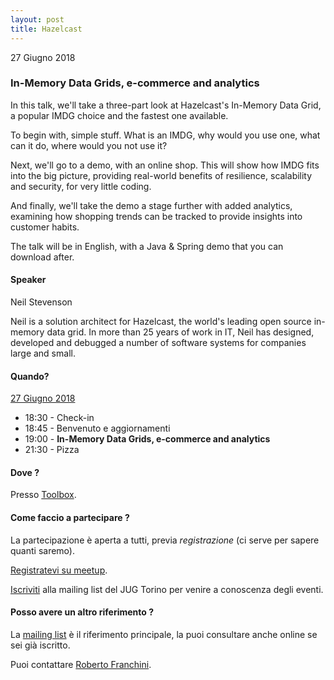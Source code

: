 ```yaml
---
layout: post
title: Hazelcast
---
```


27 Giugno 2018

### In-Memory Data Grids, e-commerce and analytics

In this talk, we'll take a three-part look at Hazelcast's In-Memory Data Grid, a popular IMDG choice and the fastest one available.

To begin with, simple stuff. What is an IMDG, why would you use one, what can it do, where would you not use it?

Next, we'll go to a demo, with an online shop. This will show how IMDG fits into the big picture, providing real-world benefits of resilience, scalability and security, for very little coding.

And finally, we'll take the demo a stage further with added analytics, examining how shopping trends can be tracked to provide insights into customer habits.

The talk will be in English, with a Java & Spring demo that you can download after.

#### Speaker

Neil Stevenson

Neil is a solution architect for Hazelcast, the world's leading open source in-memory data grid. In more than 25 years of work in IT, Neil has designed, developed and debugged a number of software systems for companies large and small.

#### Quando?

<u>27 Giugno 2018</u>

* 18:30 - Check-in
* 18:45 - Benvenuto e aggiornamenti
* 19:00 - **In-Memory Data Grids, e-commerce and analytics**
* 21:30 - Pizza

#### Dove ?

Presso [Toolbox](/places/toolbox/).

#### Come faccio a partecipare ?

La partecipazione è aperta a tutti, previa *registrazione* (ci serve per sapere quanti saremo).

[Registratevi su meetup](https://www.meetup.com/JUGTorino/events/251691512/).

[Iscriviti](/subscribe/) alla mailing list del JUG Torino per venire a conoscenza degli eventi.

#### Posso avere un altro riferimento ?

La [mailing list](https://groups.yahoo.com/groups/it-torino-java-jug) è il riferimento principale,
la puoi consultare anche online se sei già iscritto.

Puoi contattare [Roberto Franchini](/people/robertofranchini/).
